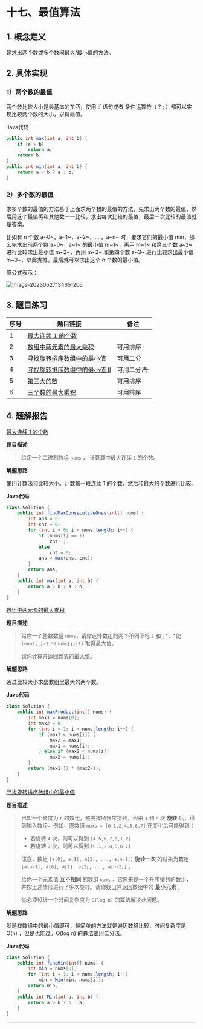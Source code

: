 # 十七、最值算法

## 1. 概念定义

是求出两个数或多个数间最大/最小值的方法。

## 2. 具体实现

### 1）两个数的最值

两个数比较大小是最基本的东西，使用 if 语句或者 条件运算符（ ? : ）都可以实现比较两个数的大小，求得最值。

Java代码

```java
public int max(int a, int b) {
    if (a > b)
        return a;
    return b;
}
public int min(int a, int b) {
    return a < b ? a : b;
}
```

### 2）多个数的最值

求多个数的最值的方法基于上面求两个数的最值的方法，先求出两个数的最值，然后用这个最值再和其他数一一比较，求出每次比较的最值，最后一次比较的最值就是答案。

比如有 n 个数 a~0~，a~1~，a~2~，....，a~n~ 时，要求它们的最小值 min，那么先求出前两个数 a~0~，a~1~ 的最小值 m~1~，再用 m~1~ 和第三个数 a~2~ 进行比较求出最小值 m~2~，再用 m~2~ 和第四个数 a~3~ 进行比较求出最小值 m~3~，以此类推，最后就可以求出这个 n 个数的最小值。

用公式表示：

![image-20230527134651205](https://gitee.com/LowProfile666/image-bed/raw/master/img/image-20230527134651205.png)

## 3. 题目练习

| 序号 | 题目链接                                                     | 备注        |
| ---- | ------------------------------------------------------------ | ----------- |
| 1    | [最大连续 1 的个数](https://leetcode.cn/problems/max-consecutive-ones/description/) |             |
| 2    | [数组中两元素的最大乘积](https://leetcode.cn/problems/maximum-product-of-two-elements-in-an-array/description/) | 可用排序    |
| 3    | [寻找旋转排序数组中的最小值](https://leetcode.cn/problems/find-minimum-in-rotated-sorted-array/description/) | 可用二分    |
| 4    | [寻找旋转排序数组中的最小值 II](https://leetcode.cn/problems/find-minimum-in-rotated-sorted-array-ii/description/) | 可用二分法· |
| 5    | [第三大的数](https://leetcode.cn/problems/third-maximum-number/description/) | 可用排序    |
| 6    | [三个数的最大乘积](https://leetcode.cn/problems/maximum-product-of-three-numbers/description/) | 可用排序    |

## 4. 题解报告

[最大连续 1 的个数](https://leetcode.cn/problems/max-consecutive-ones/description/)

**题目描述**

> 给定一个二进制数组 `nums` ， 计算其中最大连续 `1` 的个数。

**解题思路**

使用计数法和比较大小。计数每一段连续 1 的个数，然后和最大的个数进行比较。

**Java代码**

```java
class Solution {
    public int findMaxConsecutiveOnes(int[] nums) {
        int ans = 0;
        int cnt = 0;
        for (int i = 0; i < nums.length; i++) {
            if (nums[i] == 1)
                cnt++;
            else 
                cnt = 0;
            ans = max(ans, cnt);
        }
        return ans;
    }
    public int max(int a, int b) {
        return a > b ? a : b;
    }
}
```

[数组中两元素的最大乘积](https://leetcode.cn/problems/maximum-product-of-two-elements-in-an-array/description/)

**题目描述**

> 给你一个整数数组 `nums`，请你选择数组的两个不同下标 `i` 和 `j`*，*使 `(nums[i]-1)*(nums[j]-1)` 取得最大值。
>
> 请你计算并返回该式的最大值。

**解题思路**

通过比较大小求出数组里最大的两个数。

**Java代码**

```java
class Solution {
    public int maxProduct(int[] nums) {
        int max1 = nums[0];
        int max2 = 0;
        for (int i = 1; i < nums.length; i++) {
            if (max1 < nums[i]) {
                max2 = max1;
                max1 = nums[i];
            } else if (max2 < nums[i])
                max2 = nums[i];
        }
        return (max1-1) * (max2-1);
    }
}
```

[寻找旋转排序数组中的最小值](https://leetcode.cn/problems/find-minimum-in-rotated-sorted-array/description/)

**题目描述**

> 已知一个长度为 `n` 的数组，预先按照升序排列，经由 `1` 到 `n` 次 **旋转** 后，得到输入数组。例如，原数组 `nums = [0,1,2,4,5,6,7]` 在变化后可能得到：
>
> - 若旋转 `4` 次，则可以得到 `[4,5,6,7,0,1,2]`
> - 若旋转 `7` 次，则可以得到 `[0,1,2,4,5,6,7]`
>
> 注意，数组 `[a[0], a[1], a[2], ..., a[n-1]]` **旋转一次** 的结果为数组 `[a[n-1], a[0], a[1], a[2], ..., a[n-2]]` 。
>
> 给你一个元素值 **互不相同** 的数组 `nums` ，它原来是一个升序排列的数组，并按上述情形进行了多次旋转。请你找出并返回数组中的 **最小元素** 。
>
> 你必须设计一个时间复杂度为 `O(log n)` 的算法解决此问题。

**解题思路**

就是找数组中的最小值即可，最简单的方法就是遍历数组比较，时间复杂度是 O(n) ，但是也能过。O(log n) 的算法要用二分法。

**Java代码**

```java
class Solution {
    public int findMin(int[] nums) {
        int min = nums[0];
        for (int i = 1; i < nums.length; i++)
            min = Min(min, nums[i]);
        return min;
    }
    public int Min(int a, int b) {
        return a > b ? b : a;
    }
}
```

---

